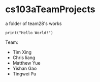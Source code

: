 # cs103aTeamProjects
a folder of team28's works

```
print("Hello World!")
```

Team:
* Tim Xing
* Chris liang
* Matthew Yue
* Yishan Gao
* Tingwei Pu